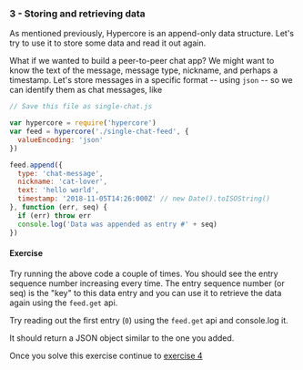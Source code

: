 ### 3 - Storing and retrieving data

As mentioned previously, Hypercore is an append-only data structure. Let's try to use it to store some data and read it out again.

What if we wanted to build a peer-to-peer chat app? We might want to know the text of the message, message type, nickname, and perhaps a timestamp. Let's store messages in a specific format -- using `json` -- so we can identify them as chat messages, like

```js
// Save this file as single-chat.js

var hypercore = require('hypercore')
var feed = hypercore('./single-chat-feed', {
  valueEncoding: 'json'
})

feed.append({ 
  type: 'chat-message',
  nickname: 'cat-lover',
  text: 'hello world', 
  timestamp: '2018-11-05T14:26:000Z' // new Date().toISOString()
}, function (err, seq) {
  if (err) throw err
  console.log('Data was appended as entry #' + seq)
})
```

#### Exercise

Try running the above code a couple of times. You should see the entry sequence number increasing every time. The entry sequence number (or seq) is the "key" to this data entry and you can use it to retrieve the data again using the `feed.get` api.

Try reading out the first entry (`0`) using the `feed.get` api and console.log it.

It should return a JSON object similar to the one you added.

Once you solve this exercise continue to [exercise 4](04.html)
